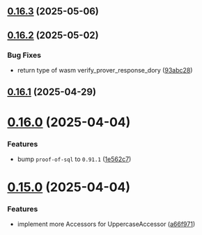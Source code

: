 ## [0.16.3](https://github.com/spaceandtimefdn/sxt-proof-of-sql-sdk/compare/v0.16.2...v0.16.3) (2025-05-06)



## [0.16.2](https://github.com/spaceandtimefdn/sxt-proof-of-sql-sdk/compare/v0.16.1...v0.16.2) (2025-05-02)


### Bug Fixes

* return type of wasm verify_prover_response_dory ([93abc28](https://github.com/spaceandtimefdn/sxt-proof-of-sql-sdk/commit/93abc287879f8a78cf5a087333a8ec84e206048e))



## [0.16.1](https://github.com/spaceandtimefdn/sxt-proof-of-sql-sdk/compare/v0.16.0...v0.16.1) (2025-04-29)



# [0.16.0](https://github.com/spaceandtimefdn/sxt-proof-of-sql-sdk/compare/v0.15.0...v0.16.0) (2025-04-04)


### Features

* bump `proof-of-sql` to `0.91.1` ([1e562c7](https://github.com/spaceandtimefdn/sxt-proof-of-sql-sdk/commit/1e562c7d12caa380357d1bca329886e8e1b568b9))



# [0.15.0](https://github.com/spaceandtimefdn/sxt-proof-of-sql-sdk/compare/v0.14.0...v0.15.0) (2025-04-04)


### Features

* implement more Accessors for UppercaseAccessor ([a66f971](https://github.com/spaceandtimefdn/sxt-proof-of-sql-sdk/commit/a66f9719d176da1920846468f74424fb17163dd3))



